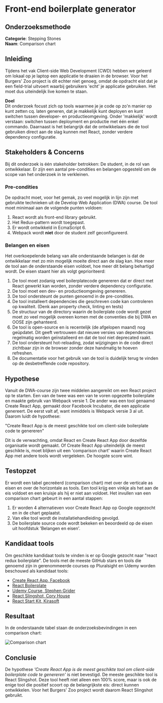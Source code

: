 # Front-end boilerplate generator

## Onderzoeksmethode

**Categorie**: Stepping Stones <br />
**Naam**: Comparison chart

## Inleiding
Tijdens het vak Client-side Web Development (CWD) hebben we geleerd om lokaal op je laptop een applicatie te draaien
in de browser. Voor het Burgers' Zoo project is dit echter niet genoeg, omdat de opdracht eist dat je een field-trial uitvoert waarbij gebruikers 'echt' je applicatie gebruiken. Het moet dus uiteindelijk live komen te staan. 

**Doel**<br />
Dit onderzoek focust zich op tools waarmee je je code op zo'n manier op kunt zetten cq. laten generen, dat je makkelijk kunt
deployen en kunt switchen tussen developer- en productieomgeving. Onder 'makkelijk' wordt verstaan: switchen tussen deployment en productie met één enkel commando. Daarnaast is het belangrijk dat de ontwikkelaars die de tool gebruiken direct aan de slag kunnen met React, zonder verdere dependency configuratie.

## Stakeholders & Concerns
Bij dit onderzoek is één stakeholder betrokken: De student, in de rol van ontwikkelaar.
Er zijn een aantal pre-condities en belangen opgesteld om de scope van het onderzoek in te verkleinen.

### Pre-condities
De opdracht moet, voor het gemak, zo veel mogelijk in lijn zijn met gebruikte technieken uit de Develop Web Application (DWA)
course. De tool moet minimaal aan de volgende punten voldoen:

1. React wordt als front-end library gebruikt.
2. Het Redux-pattern wordt toegepast.
3. Er wordt ontwikkeld in EcmaScript 6.
4. Webpack wordt **niet** door de student zelf geconfigureerd.

### Belangen en eisen
Het overkoepelende belang van alle onderstaande belangen is dat de ontwikkelaar met zo min mogelijk moeite direct aan de slag kan. Hoe meer de tool aan de onderstaande eisen voldoet, hoe meer dit belang behartigd wordt. De eisen staant hier als volgt geprioriteerd:

1. De tool moet zodanig veel boilerplatecode genereren dat er direct met React gewerkt kan worden, zonder verdere dependency
configuratie.
2. De tool moet een dev- en productieomgeving genereren.
3. De tool ondersteunt de punten genoemd in de pre-condities.
4. De tool installeert dependencies die geschreven code kan controleren op kwaliteit. (Denk aan property check, linting en 
tests)
5. De structuur van de directory waarin de boilerplate code wordt gezet moet zo veel mogelijk overeen komen met de conventies
die bij DWA en OOSE zijn gehanteerd.
6. De tool is open-source en is recentelijk (de afgelopen maand) nog geüpdatet. Dit geeft vertrouwen dat nieuwe versies van
dependencies regelmatig worden geïnstalleerd en dat de tool niet deprecated raakt.
7. De tool ondersteunt hot-reloading, zodat wijzigingen in de code direct zichtbaar zijn in de browser zonder deze handmatig
te hoeven refreshen.
8. De documentatie voor het gebruik van de tool is duidelijk terug te vinden op de desbetreffende code repository.


## Hypothese
Vanuit de DWA-course zijn twee middelen aangereikt om een React project op te starten. Een van de twee was een van te voren
opgezette boilerplate en maakte gebruik van Webpack versie 1. De ander was een tool genaamd Create React App, gemaakt door
Facebook Incubator, die een applicatie genereert. De eerst valt af, want inmiddels is Webpack versie 3 al uit. Daarom luidt
de hypothese:

"Create React App is de meest geschikte tool om client-side boilerplate code te genereren"

Dit is de verwachting, omdat React en Create React App door dezelfde organisatie wordt gemaakt. Of Create React App uiteindelijk de meest geschikte is,
moet blijken uit een 'comparison chart' waarin Create React App met andere tools wordt vergeleken. De hoogste score wint.

## Testopzet

Er wordt een tabel gecreëerd (comparison chart) met over de verticale as eisen en over de horizontale as tools. Een tool krijg een vinkje als het aan de eis voldoet en een kruisje als hij er niet aan voldoet. Het invullen van een comparison chart gebeurt in een aantal stappen:

1. Er worden 4 alternatieven voor Create React App op Google opgezocht en in de chart geplaatst.
2. Van elke tool wordt de installatiehandleiding gevolgd.
3. De boilerplate source code wordt bekeken en beoordeeld op de eisen uit hoofdstuk 'Belangen en eisen'.

## Kandidaat tools
Om geschikte kandidaat tools te vinden is er op Google gezocht naar "react redux boilerplate". De tools met de meeste GitHub stars en tools die genoemd zijn in gerenommeerde courses op Pluralsight en Udemy worden beschouwd als kandidaat tools:

- [Create React App, Facebook](https://github.com/facebookincubator/create-react-app)
- [React Boilerplate](https://github.com/react-boilerplate/react-boilerplate)
- [Udemy Course, Stephen Grider](https://github.com/StephenGrider/ReduxSimpleStarter)
- [React Slingshot, Cory House](https://github.com/coryhouse/react-slingshot)
- [React Start Kit, Kirasoft](https://github.com/kriasoft/react-starter-kit)

## Resultaat
In de onderstaande tabel staan de onderzoeksbevindingen in een comparison chart:

![Comparison chart](https://github.com/HANICA-MinorMulti/nj2017-iot-dwa-BurgersZoo1/blob/onderzoek/boilerplateGenerator/documentatie/onderzoeken/frontend_boilerplate/ComparisonChartBoilerplate.png)

## Conclusie
De hypothese *'Create React App is de meest geschikte tool om client-side boilerplate code te genereren'* is niet bevestigd. De meeste geschikte tool is React Slingshot. Deze tool heeft niet alleen een 100% score, maar is ook de enige tool die positief scoort op de belangrijkste eis: direct kunnen ontwikkelen. Voor het Burgers' Zoo project wordt daarom React Slingshot gebruikt.
